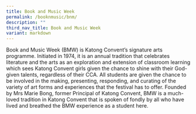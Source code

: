 ```yaml
---
title: Book and Music Week
permalink: /booknmusic/bnm/
description: ""
third_nav_title: Book and Music Week
variant: markdown
---
```

Book and Music Week (BMW) is Katong Convent’s signature arts programme. Initiated in 1974, it is an annual tradition that celebrates literature and the arts as an exploration and extension of classroom learning which sees Katong Convent girls given the chance to shine with their God-given talents, regardless of their CCA. All students are given the chance to be involved in the making, presenting, responding, and curating of the variety of art forms and experiences that the festival has to offer. Founded by Mrs Marie Bong, former Principal of Katong Convent, BMW is a much-loved tradition in Katong Convent that is spoken of fondly by all who have lived and breathed the BMW experience as a student here.